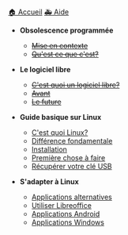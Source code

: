 <a id="home" href='./'>🏠 Accueil</a>
<a id="aide" href='https://discord.gg/EGntMDp' target='blank'>🚑 Aide</a>
- **Obsolescence programmée**
  - [~~Mise en contexte~~](/1/Mise_en_contexte.md)
  - [~~Qu'est ce que c'est?~~](/1/description.md)

- **Le logiciel libre**
  - [~~C'est quoi un logiciel libre?~~](/2/description.md)
  - [~~Avant~~](/2/avant.md)
  - [~~Le future~~](/2/futur.md)

- **Guide basique sur Linux**
  - [C'est quoi Linux?](/3/linux.md)
  - [Différence fondamentale](/3/difference.md)
  - [Installation](/3/installation.md)
  - [Première chose à faire](/3/apres.md)
  - [Récupérer votre clé USB](/3/usb.md)

- **S'adapter à Linux**
  - [Applications alternatives](/4/alternatives.md)
  - [Utiliser Libreoffice](/4/libreoffice.md)
  - [Applications Android](/4/android.md)
  - [Applications Windows](4/wine.md)
